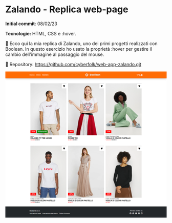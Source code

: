 # Zalando - Replica web-page

**Initial commit**: 08/02/23

**Tecnologie:** HTML, CSS e :hover.

👗 Ecco qui la mia replica di Zalando, uno dei primi progetti realizzati con Boolean.
In questo esercizio ho usato la proprietà :hover per gestire il cambio dell'immagine al passaggio del mouse.

🔗 Repository:
https://github.com/cyberfolk/web-app-zalando.git

<img src="./assets/img/screencapture.png" />
